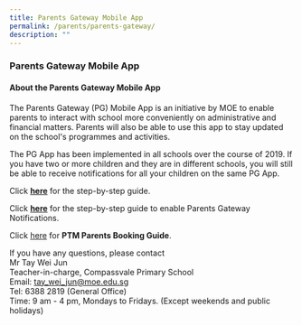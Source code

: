 ```yaml
---
title: Parents Gateway Mobile App
permalink: /parents/parents-gateway/
description: ""
---
```

### **Parents Gateway Mobile App**
#### **About the Parents Gateway Mobile App**
The Parents Gateway (PG) Mobile App is an initiative by MOE to enable parents to interact with school more conveniently on administrative and financial matters. Parents will also be able to use this app to stay updated on the school's programmes and activities.  

The PG App has been implemented in all schools over the course of 2019. If you have two or more children and they are in different schools, you will still be able to receive notifications for all your children on the same PG App.

Click **[here](/files/parentsgateway1.pdf)** for the step-by-step guide.  
  
Click **[here](/files/parentsgateway2.pdf)** for the step-by-step guide to enable Parents Gateway Notifications.

Click [here](/files/parentsgateway3.pdf) for **PTM Parents Booking Guide**.

If you have any questions, please contact<br>
Mr Tay Wei Jun<br>
Teacher-in-charge, Compassvale Primary School<br>
Email: tay_wei_jun@moe.edu.sg<br>
Tel: 6388 2819 (General Office)<br>
Time: 9 am - 4 pm, Mondays to Fridays. (Except weekends and public holidays)